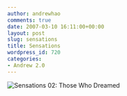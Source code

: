```yaml
---
author: andrewhao
comments: true
date: 2007-03-10 16:11:00+00:00
layout: post
slug: sensations
title: Sensations
wordpress_id: 720
categories:
- Andrew 2.0
---
```


![Sensations 02: Those Who Dreamed](http://www.g9labs.com/img/blogart/02-those-who-dreamed.jpg)

